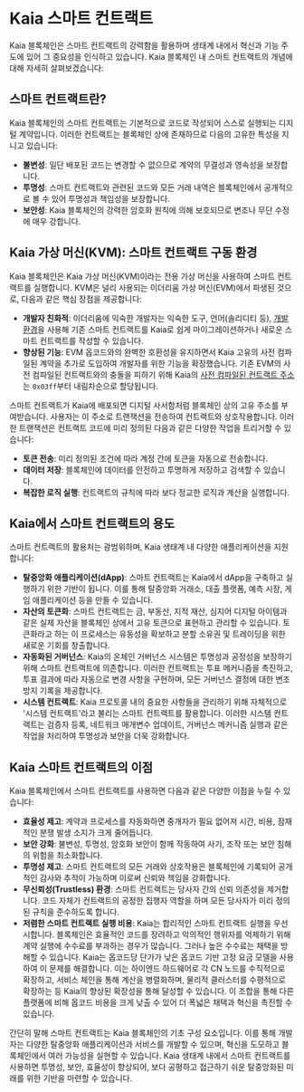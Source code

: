 # Kaia 스마트 컨트랙트

Kaia 블록체인은 스마트 컨트랙트의 강력함을 활용하며 생태계 내에서 혁신과 기능 주도에 있어 그 중요성을 인식하고 있습니다. Kaia 블록체인 내 스마트 컨트랙트의 개념에 대해 자세히 살펴보겠습니다:

## 스마트 컨트랙트란? <a id="what-are-smart-contracts"></a>

Kaia 블록체인의 스마트 컨트랙트는 기본적으로 코드로 작성되어 스스로 실행되는 디지털 계약입니다. 이러한 컨트랙트는 블록체인 상에 존재하므로 다음의 고유한 특성을 지니고 있습니다:

- **불변성**: 일단 배포된 코드는 변경할 수 없으므로 계약의 무결성과 영속성을 보장합니다.
- **투명성**: 스마트 컨트랙트와 관련된 코드와 모든 거래 내역은 블록체인에서 공개적으로 볼 수 있어 투명성과 책임성을 보장합니다.
- **보안성**: Kaia 블록체인의 강력한 암호화 원칙에 의해 보호되므로 변조나 무단 수정에 매우 강합니다.

## Kaia 가상 머신(KVM): 스마트 컨트랙트 구동 환경 <a id="kaia-virtual-machine-powering-smart-contracts"></a>

Kaia 블록체인은 Kaia 가상 머신(KVM)이라는 전용 가상 머신을 사용하여 스마트 컨트랙트를 실행합니다. KVM은 널리 사용되는 이더리움 가상 머신(EVM)에서 파생된 것으로, 다음과 같은 핵심 장점을 제공합니다:

- **개발자 친화적**: 이더리움에 익숙한 개발자는 익숙한 도구, 언어(솔리디티 등), [개발 환경](../../build/smart-contracts/ide-and-tools/ide-and-tools.md)을 사용해 기존 스마트 컨트랙트를 Kaia로 쉽게 마이그레이션하거나 새로운 스마트 컨트랙트를 작성할 수 있습니다.
- **향상된 기능**: EVM 옵코드와의 완벽한 호환성을 유지하면서 Kaia 고유의 사전 컴파일된 계약을 추가로 도입하여 개발자를 위한 기능을 확장했습니다. 기존 EVM의 사전 컴파일된 컨트랙트와의 충돌을 피하기 위해 Kaia의 [사전 컴파일된 컨트랙트 주소](precompiled-contracts.md)는 `0x03ff`부터 내림차순으로 할당됩니다.

스마트 컨트랙트가 Kaia에 배포되면 디지털 사서함처럼 블록체인 상의 고유 주소를 부여받습니다. 사용자는 이 주소로 트랜잭션을 전송하여 컨트랙트와 상호작용합니다. 이러한 트랜잭션은 컨트랙트 코드에 미리 정의된 다음과 같은 다양한 작업을 트리거할 수 있습니다:

- **토큰 전송**: 미리 정의된 조건에 따라 계정 간에 토큰을 자동으로 전송합니다.
- **데이터 저장**: 블록체인에 데이터를 안전하고 투명하게 저장하고 검색할 수 있습니다.
- **복잡한 로직 실행**: 컨트랙트의 규칙에 따라 보다 정교한 로직과 계산을 실행합니다.

## Kaia에서 스마트 컨트랙트의 용도 <a id="what-are-smart-contracts-used-for-on-kaia"></a>

스마트 컨트랙트의 활용처는 광범위하며, Kaia 생태계 내 다양한 애플리케이션을 지원합니다:

- **탈중앙화 애플리케이션(dApp)**: 스마트 컨트랙트는 Kaia에서 dApp을 구축하고 실행하기 위한 기반이 됩니다. 이를 통해 탈중앙화 거래소, 대출 플랫폼, 예측 시장, 게임 애플리케이션 등을 만들 수 있습니다.
- **자산의 토큰화**: 스마트 컨트랙트는 금, 부동산, 지적 재산, 심지어 디지털 아이템과 같은 실제 자산을 블록체인 상에서 고유 토큰으로 표현하고 관리할 수 있습니다. 토큰화라고 하는 이 프로세스는 유동성을 확보하고 분할 소유권 및 트레이딩을 위한 새로운 기회를 창출합니다.
- **자동화된 거버넌스**: Kaia의 온체인 거버넌스 시스템은 투명성과 공정성을 보장하기 위해 스마트 컨트랙트에 의존합니다. 이러한 컨트랙트는 투표 메커니즘을 촉진하고, 투표 결과에 따라 자동으로 변경 사항을 구현하며, 모든 거버넌스 결정에 대한 변조 방지 기록을 제공합니다.
- **시스템 컨트랙트**: Kaia 프로토콜 내의 중요한 사항들을 관리하기 위해 자체적으로 '시스템 컨트랙트'라고 불리는 스마트 컨트랙트를 활용합니다. 이러한 시스템 컨트랙트는 검증자 등록, 네트워크 매개변수 업데이트, 거버넌스 메커니즘 실행과 같은 작업을 처리하여 투명성과 보안을 더욱 강화합니다.

## Kaia 스마트 컨트랙트의 이점 <a id="benefits-of-smart-contracts-on-kaia"></a>

Kaia 블록체인에서 스마트 컨트랙트를 사용하면 다음과 같은 다양한 이점을 누릴 수 있습니다:

- **효율성 제고**: 계약과 프로세스를 자동화하면 중개자가 필요 없어져 시간, 비용, 잠재적인 분쟁 발생 소지가 크게 줄어듭니다.
- **보안 강화**: 불변성, 투명성, 암호화 보안이 함께 작동하여 사기, 조작 또는 보안 침해의 위험을 최소화합니다.
- **투명성 제고**: 스마트 컨트랙트의 모든 거래와 상호작용은 블록체인에 기록되어 공개적인 감사와 추적이 가능하며 이로써 신뢰와 책임을 강화합니다.
- **무신뢰성(Trustless) 환경**: 스마트 컨트랙트는 당사자 간의 신뢰 의존성을 제거합니다. 코드 자체가 컨트랙트의 공정한 집행자 역할을 하며 모든 당사자가 미리 정의된 규칙을 준수하도록 합니다.
- **저렴한 스마트 컨트랙트 실행 비용**: Kaia는 합리적인 스마트 컨트랙트 실행을 우선시합니다.  블록체인은 효율적인 코드를 장려하고 악의적인 행위자를 억제하기 위해 계약 실행에 수수료를 부과하는 경우가 많습니다.  그러나 높은 수수료는 채택을 방해할 수 있습니다. Kaia는 옵코드당 단가가 낮은 옵코드 기반 고정 요금 모델을 사용하여 이 문제를 해결합니다. 이는 하이엔드 하드웨어로 각 CN 노드를 수직적으로 확장하고, 서비스 체인을 통해 계산을 병렬화하며, 물리적 클러스터를 수평적으로 확장하는 등 Kaia의 향상된 확장성을 통해 달성할 수 있습니다. 이 조합을 통해 다른 플랫폼에 비해 옵코드 비용을 크게 낮출 수 있어 더 폭넓은 채택과 혁신을 촉진할 수 있습니다.

간단히 말해 스마트 컨트랙트는 Kaia 블록체인의 기초 구성 요소입니다. 이를 통해 개발자는 다양한 탈중앙화 애플리케이션과 서비스를 개발할 수 있으며, 혁신을 도모하고 블록체인에서 여러 가능성을 실현할 수 있습니다. Kaia 생태계 내에서 스마트 컨트랙트를 사용하면 투명성, 보안, 효율성이 향상되어, 보다 공평하고 접근하기 쉬운 탈중앙화된 미래를 위한 기반을 마련할 수 있습니다.